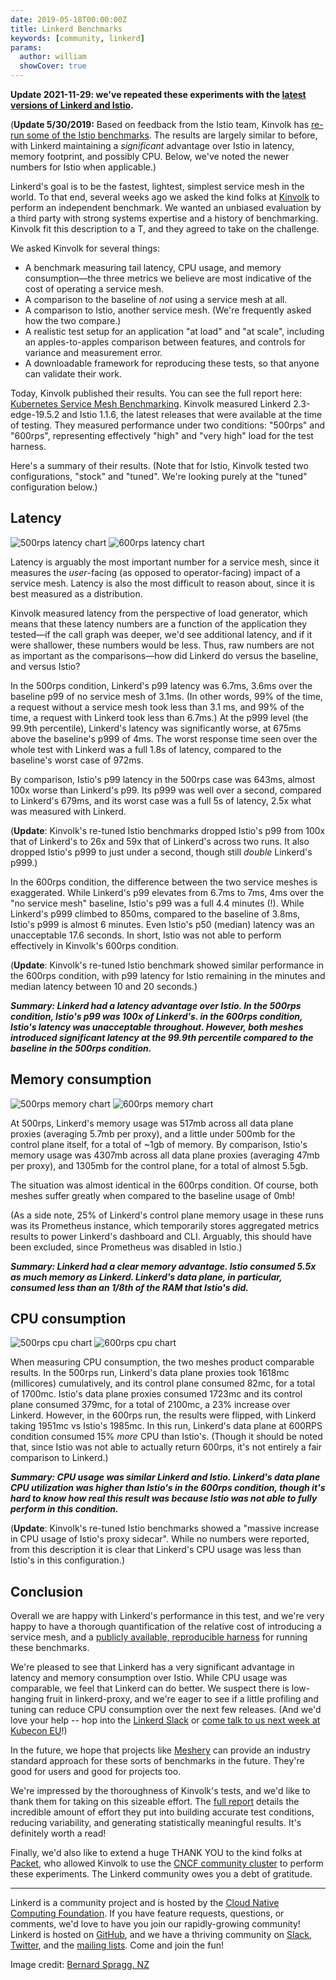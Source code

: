 ```yaml
---
date: 2019-05-18T00:00:00Z
title: Linkerd Benchmarks
keywords: [community, linkerd]
params:
  author: william
  showCover: true
---
```


**Update 2021-11-29: we've repeated these experiments with the [latest versions
of Linkerd and Istio](/2021/11/29/linkerd-vs-istio-benchmarks-2021/).**

(**Update 5/30/2019:** Based on feedback from the Istio team, Kinvolk has
[re-run some of the Istio
benchmarks](https://github.com/kinvolk/service-mesh-benchmark/issues/5#issuecomment-496482381).
The results are largely similar to before, with Linkerd maintaining a
*significant* advantage over Istio in latency, memory footprint, and possibly
CPU. Below, we've noted the newer numbers for Istio when applicable.)

Linkerd's goal is to be the fastest, lightest, simplest service mesh in the
world. To that end, several weeks ago we asked the kind folks at
[Kinvolk](https://kinvolk.io/) to perform an independent benchmark. We wanted
an unbiased evaluation by a third party with strong systems expertise and a
history of benchmarking. Kinvolk fit this description to a T, and they agreed
to take on the challenge.

We asked Kinvolk for several things:

* A benchmark measuring tail latency, CPU usage, and memory consumption—the
  three metrics we believe are most indicative of the cost of operating a
  service mesh.
* A comparison to the baseline of _not_ using a service mesh at all.
* A comparison to Istio, another service mesh. (We're frequently asked how
  the two compare.)
* A realistic test setup for an application "at load" and "at scale",
  including an apples-to-apples comparison between features, and controls for
  variance and measurement error.
* A downloadable framework for reproducing these tests, so that anyone can
  validate their work.

Today, Kinvolk published their results. You can see the full report here:
[Kubernetes Service Mesh
Benchmarking](https://kinvolk.io/blog/2019/05/kubernetes-service-mesh-benchmarking/).
Kinvolk measured Linkerd 2.3-edge-19.5.2 and Istio 1.1.6, the latest releases
that were available at the time of testing. They measured performance under two
conditions: "500rps" and "600rps", representing effectively "high" and "very
high" load for the test harness.

Here's a summary of their results. (Note that for Istio, Kinvolk tested two
configurations, "stock" and "tuned". We're looking purely at the "tuned"
configuration below.)

## Latency

![500rps latency chart](500rps-latency.png)
![600rps latency chart](600rps-latency.png)

Latency is arguably the most important number for a service mesh, since it
measures the _user_-facing (as opposed to operator-facing) impact of a service
mesh. Latency is also the most difficult to reason about, since it is best
measured as a distribution.

Kinvolk measured latency from the perspective of load generator, which means
that these latency numbers are a function of the application they tested—if the
call graph was deeper, we'd see additional latency, and if it were shallower,
these numbers would be less. Thus, raw numbers are not as important as the
comparisons—how did Linkerd do versus the baseline, and versus Istio?

In the 500rps condition, Linkerd's p99 latency was 6.7ms, 3.6ms over the
baseline p99 of no service mesh of 3.1ms. (In other words, 99% of the time, a
request without a service mesh took less than 3.1 ms, and 99% of the time, a
request with Linkerd took less than 6.7ms.) At the p999 level (the 99.9th
percentile), Linkerd's latency was significantly worse, at 675ms above the
baseline's p999 of 4ms. The worst response time seen over the whole test with
Linkerd was a full 1.8s of latency, compared to the baseline's worst case of
972ms.

By comparison, Istio's p99 latency in the 500rps case was 643ms, almost 100x
worse than Linkerd's p99. Its p999 was well over a second, compared to
Linkerd's 679ms, and its worst case was a full 5s of latency, 2.5x what was
measured with Linkerd.

(**Update**: Kinvolk's re-tuned Istio benchmarks dropped Istio's p99 from 100x
that of Linkerd's to 26x and 59x that of Linkerd's across two runs. It also
dropped Istio's p999 to just under a second, though still *double* Linkerd's
p999.)

In the 600rps condition, the difference between the two service meshes is
exaggerated. While Linkerd's p99 elevates from 6.7ms to 7ms, 4ms over the "no
service mesh" baseline, Istio's p99 was a full 4.4 minutes (!). While Linkerd's
p999 climbed to 850ms, compared to the baseline of 3.8ms, Istio's p999 is
almost 6 minutes. Even Istio's p50 (median) latency was an unacceptable 17.6
seconds. In short, Istio was not able to perform effectively in Kinvolk's
600rps condition.

(**Update**: Kinvolk's re-tuned Istio benchmark showed similar performance in
the 600rps condition, with p99 latency for Istio remaining in the minutes and
median latency between 10 and 20 seconds.)

**_Summary: Linkerd had a latency advantage over Istio. In the 500rps
condition, Istio's p99 was 100x of Linkerd's. in the 600rps condition, Istio's
latency was unacceptable throughout. However, both meshes introduced
significant latency at the 99.9th percentile compared to the baseline in the
500rps condition._**

## Memory consumption

![500rps memory chart](500rps-memory_usage.png)
![600rps memory chart](600rps-memory_usage.png)

At 500rps, Linkerd's memory usage was 517mb across all data plane proxies
(averaging 5.7mb per proxy), and a little under 500mb for the control plane
itself, for a total of ~1gb of memory. By comparison, Istio's memory usage was
4307mb across all data plane proxies (averaging 47mb per proxy), and 1305mb for
the control plane, for a total of almost 5.5gb.

The situation was almost identical in the 600rps condition. Of course, both
meshes suffer greatly when compared to the baseline usage of 0mb!

(As a side note, 25% of Linkerd's control plane memory usage in these runs was
its Prometheus instance, which temporarily stores aggregated metrics results to
power Linkerd's dashboard and CLI. Arguably, this should have been excluded,
since Prometheus was disabled in Istio.)

**_Summary: Linkerd had a clear memory advantage. Istio consumed 5.5x as much
memory as Linkerd. Linkerd's data plane, in particular, consumed less than an
1/8th of the RAM that Istio's did._**

## CPU consumption

![500rps cpu chart](500rps-cpu_utilization.png)
![600rps cpu chart](600rps-cpu_utilization.png)

When measuring CPU consumption, the two meshes product comparable results. In
the 500rps run, Linkerd's data plane proxies took 1618mc (millicores)
cumulatively, and its control plane consumed 82mc, for a total of 1700mc.
Istio's data plane proxies consumed 1723mc and its control plane consumed
379mc, for a total of 2100mc, a 23% increase over Linkerd. However, in the
600rps run, the results were flipped, with Linkerd taking 1951mc vs Istio's
1985mc. In this run, Linkerd's data plane at 600RPS condition consumed 15%
_more_ CPU than Istio's. (Though it should be noted that, since Istio was not
able to actually return 600rps, it's not entirely a fair comparison to
Linkerd.)

**_Summary: CPU usage was similar Linkerd and Istio. Linkerd's data plane CPU
utilization was higher than Istio's in the 600rps condition, though it's hard
to know how real this result was because Istio was not able to fully perform in
this condition._**

(**Update**: Kinvolk's re-tuned Istio benchmarks showed a "massive increase in
CPU usage of Istio's proxy sidecar". While no numbers were reported, from this
description it is clear that Linkerd's CPU usage was less than Istio's in this
configuration.)

## Conclusion

Overall we are happy with Linkerd's performance in this test, and we're very
happy to have a thorough quantification of the relative cost of introducing a
service mesh, and a [publicly available, reproducible
harness](https://github.com/kinvolk/service-mesh-benchmark) for running these
benchmarks.

We're pleased to see that Linkerd has a very significant advantage in latency
and memory consumption over Istio. While CPU usage was comparable, we feel that
Linkerd can do better. We suspect there is low-hanging fruit in linkerd-proxy,
and we're eager to see if a little profiling and tuning can reduce CPU
consumption over the next few releases. (And we'd love your help -- hop into the
[Linkerd Slack](https://slack.linkerd.io) or [come talk to us next week at
Kubecon
EU](https://buoyant.io/2019/04/23/linkerd-community-guide-to-kubecon-eu-2019/)!)

In the future, we hope that projects like [Meshery](https://layer5.io/meshery)
can provide an industry standard approach for these sorts of benchmarks in the
future. They're good for users and good for projects too.

We're impressed by the thoroughness of Kinvolk's tests, and we'd like to thank
them for taking on this sizeable effort. The [full
report](https://kinvolk.io/blog/2019/05/kubernetes-service-mesh-benchmarking/)
details the incredible amount of effort they put into building accurate test
conditions, reducing variability, and generating statistically meaningful
results. It's definitely worth a read!

Finally, we'd also like to extend a huge THANK YOU to the kind folks at
[Packet](https://www.packet.com/), who allowed Kinvolk to use the [CNCF
community cluster](https://github.com/cncf/cluster) to perform these
experiments. The Linkerd community owes you a debt of gratitude.

---

Linkerd is a community project and is hosted by the [Cloud Native Computing
Foundation](https://cncf.io). If you have feature requests, questions, or
comments, we'd love to have you join our rapidly-growing community! Linkerd is
hosted on [GitHub](https://github.com/linkerd/), and we have a thriving
community on [Slack](https://slack.linkerd.io),
[Twitter](https://twitter.com/linkerd), and the [mailing
lists](https://linkerd.io/2/get-involved/). Come and join the fun!

Image credit: [Bernard Spragg. NZ](https://www.flickr.com/photos/volvob12b/)
